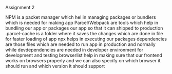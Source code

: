 Assignment 2

NPM is a packet manager which hel in managing packages or bundlers which is needed for making app
Parcel/Webpack are tools which help in bundling our app or packages our app so that it can shipped to production 
.parcel-cache is a folder where it saves the changes which are done in file for faster loading of app
npx helps in executing our packages 
dependencies are those files which are needed to run app in production and normally while devdependencies are needed in developer environment for development and testing 
browserlist help in making sure that our frontend works on browsers properly and we can also specify on which browser it should run and which version it should support
